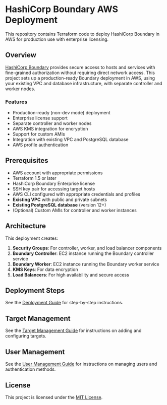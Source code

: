 # HashiCorp Boundary AWS Deployment

This repository contains Terraform code to deploy HashiCorp Boundary in AWS for production use with enterprise licensing.

## Overview

[HashiCorp Boundary](https://www.hashicorp.com/products/boundary) provides secure access to hosts and services with fine-grained authorization without requiring direct network access. This project sets up a production-ready Boundary deployment in AWS, using your existing VPC and database infrastructure, with separate controller and worker nodes.

### Features

- Production-ready (non-dev mode) deployment
- Enterprise license support
- Separate controller and worker nodes
- AWS KMS integration for encryption
- Support for custom AMIs
- Integration with existing VPC and PostgreSQL database
- AWS profile authentication

## Prerequisites

- AWS account with appropriate permissions
- Terraform 1.5 or later
- HashiCorp Boundary Enterprise license
- SSH key pair for accessing target hosts
- AWS CLI configured with appropriate credentials and profiles
- **Existing VPC** with public and private subnets
- **Existing PostgreSQL database** (version 12+)
- (Optional) Custom AMIs for controller and worker instances

## Architecture

This deployment creates:

1. **Security Groups**: For controller, worker, and load balancer components
2. **Boundary Controller**: EC2 instance running the Boundary controller service
3. **Boundary Worker**: EC2 instance running the Boundary worker service
4. **KMS Keys**: For data encryption
5. **Load Balancers**: For high availability and secure access

## Deployment Steps

See the [Deployment Guide](docs/deployment_guide.md) for step-by-step instructions.

## Target Management

See the [Target Management Guide](docs/target_management.md) for instructions on adding and configuring targets.

## User Management

See the [User Management Guide](docs/user_management.md) for instructions on managing users and authentication methods.

## License

This project is licensed under the [MIT License](LICENSE).
